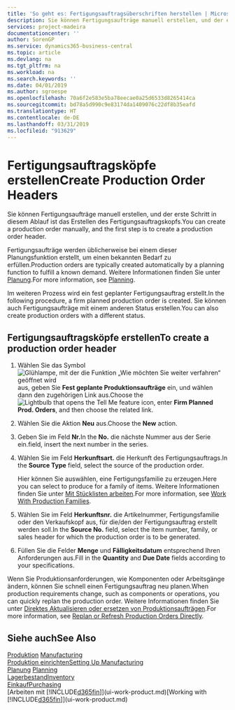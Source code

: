 ```yaml
---
title: 'So geht es: Fertigungsauftragsüberschriften herstellen | Microsoft Docs'
description: Sie können Fertigungsaufträge manuell erstellen, und der erste Schritt in diesem Ablauf ist das Erstellen des Fertigungsauftragskopfs.
services: project-madeira
documentationcenter: ''
author: SorenGP
ms.service: dynamics365-business-central
ms.topic: article
ms.devlang: na
ms.tgt_pltfrm: na
ms.workload: na
ms.search.keywords: ''
ms.date: 04/01/2019
ms.author: sgroespe
ms.openlocfilehash: 70a6f2e583e5ba78eecae0a25d6533d8265414ca
ms.sourcegitcommit: bd78a5d990c9e83174da1409076c22df8b35eafd
ms.translationtype: HT
ms.contentlocale: de-DE
ms.lasthandoff: 03/31/2019
ms.locfileid: "913629"
---
```

# <a name="create-production-order-headers"></a><span data-ttu-id="ae8c0-103">Fertigungsauftragsköpfe erstellen</span><span class="sxs-lookup"><span data-stu-id="ae8c0-103">Create Production Order Headers</span></span>
<span data-ttu-id="ae8c0-104">Sie können Fertigungsaufträge manuell erstellen, und der erste Schritt in diesem Ablauf ist das Erstellen des Fertigungsauftragskopfs.</span><span class="sxs-lookup"><span data-stu-id="ae8c0-104">You can create a production order manually, and the first step is to create a production order header.</span></span>

<span data-ttu-id="ae8c0-105">Fertigungsaufträge werden üblicherweise bei einem dieser Planungsfunktion erstellt, um einen bekannten Bedarf zu erfüllen.</span><span class="sxs-lookup"><span data-stu-id="ae8c0-105">Production orders are typically created automatically by a planning function to fulfill a known demand.</span></span> <span data-ttu-id="ae8c0-106">Weitere Informationen finden Sie unter [Planung](production-planning.md).</span><span class="sxs-lookup"><span data-stu-id="ae8c0-106">For more information, see [Planning](production-planning.md).</span></span>   

<span data-ttu-id="ae8c0-107">Im weiteren Prozess wird ein fest geplanter Fertigungsauftrag erstellt.</span><span class="sxs-lookup"><span data-stu-id="ae8c0-107">In the following procedure, a firm planned production order is created.</span></span> <span data-ttu-id="ae8c0-108">Sie können auch Fertigungsaufträge mit einem anderen Status erstellen.</span><span class="sxs-lookup"><span data-stu-id="ae8c0-108">You can also create production orders with a different status.</span></span>  

## <a name="to-create-a-production-order-header"></a><span data-ttu-id="ae8c0-109">Fertigungsauftragsköpfe erstellen</span><span class="sxs-lookup"><span data-stu-id="ae8c0-109">To create a production order header</span></span>  
1.  <span data-ttu-id="ae8c0-110">Wählen Sie das Symbol ![Glühlampe, mit der die Funktion „Wie möchten Sie weiter verfahren“ geöffnet wird](media/ui-search/search_small.png "Wie möchten Sie weiter verfahren?") aus, geben Sie **Fest geplante Produktionsaufträge** ein, und wählen dann den zugehörigen Link aus.</span><span class="sxs-lookup"><span data-stu-id="ae8c0-110">Choose the ![Lightbulb that opens the Tell Me feature](media/ui-search/search_small.png "Tell me what you want to do") icon, enter **Firm Planned Prod. Orders**, and then choose the related link.</span></span>  
2.  <span data-ttu-id="ae8c0-111">Wählen Sie die Aktion **Neu** aus.</span><span class="sxs-lookup"><span data-stu-id="ae8c0-111">Choose the **New** action.</span></span>  
3.  <span data-ttu-id="ae8c0-112">Geben Sie im Feld **Nr.**</span><span class="sxs-lookup"><span data-stu-id="ae8c0-112">In the **No.**</span></span> <span data-ttu-id="ae8c0-113">die nächste Nummer aus der Serie ein.</span><span class="sxs-lookup"><span data-stu-id="ae8c0-113">field, insert the next number in the series.</span></span>  
4.  <span data-ttu-id="ae8c0-114">Wählen Sie im Feld **Herkunftsart.** die Herkunft des Fertigungsauftrags.</span><span class="sxs-lookup"><span data-stu-id="ae8c0-114">In the **Source Type** field, select the source of the production order.</span></span>

    <span data-ttu-id="ae8c0-115">Hier können Sie auswählen, eine Fertigungsfamilie zu erzeugen.</span><span class="sxs-lookup"><span data-stu-id="ae8c0-115">Here you can select to produce for a family of items.</span></span> <span data-ttu-id="ae8c0-116">Weitere Informationen finden Sie unter [Mit Stücklisten arbeiten](production-how-work-family.md).</span><span class="sxs-lookup"><span data-stu-id="ae8c0-116">For more information, see [Work With Production Families](production-how-work-family.md).</span></span>
5.  <span data-ttu-id="ae8c0-117">Wählen Sie im Feld **Herkunftsnr.** die Artikelnummer, Fertigungsfamilie oder den Verkaufskopf aus, für die/den der Fertigungsauftrag erstellt werden soll.</span><span class="sxs-lookup"><span data-stu-id="ae8c0-117">In the **Source No.** field, select the item number, family, or sales header for which the production order is to be generated.</span></span>  
6.  <span data-ttu-id="ae8c0-118">Füllen Sie die Felder **Menge** und **Fälligkeitsdatum** entsprechend Ihren Anforderungen aus.</span><span class="sxs-lookup"><span data-stu-id="ae8c0-118">Fill in the **Quantity** and **Due Date** fields according to your specifications.</span></span>  

<span data-ttu-id="ae8c0-119">Wenn Sie Produktionsanforderungen, wie Komponenten oder Arbeitsgänge ändern, können Sie schnell  einen Fertigungsauftrag neu planen.</span><span class="sxs-lookup"><span data-stu-id="ae8c0-119">When production requirements change, such as components or operations, you can quickly replan the production order.</span></span> <span data-ttu-id="ae8c0-120">Weitere Informationen finden Sie unter [Direktes Aktualisieren oder ersetzen von Produktionsaufträgen](production-how-to-replan-refresh-production-orders.md).</span><span class="sxs-lookup"><span data-stu-id="ae8c0-120">For more information, see [Replan or Refresh Production Orders Directly](production-how-to-replan-refresh-production-orders.md).</span></span> 

## <a name="see-also"></a><span data-ttu-id="ae8c0-121">Siehe auch</span><span class="sxs-lookup"><span data-stu-id="ae8c0-121">See Also</span></span>  
<span data-ttu-id="ae8c0-122">[Produktion](production-manage-manufacturing.md)  </span><span class="sxs-lookup"><span data-stu-id="ae8c0-122">[Manufacturing](production-manage-manufacturing.md)  </span></span>  
[<span data-ttu-id="ae8c0-123">Produktion einrichten</span><span class="sxs-lookup"><span data-stu-id="ae8c0-123">Setting Up Manufacturing</span></span>](production-configure-production-processes.md)  
<span data-ttu-id="ae8c0-124">[Planung](production-planning.md)    </span><span class="sxs-lookup"><span data-stu-id="ae8c0-124">[Planning](production-planning.md)    </span></span>  
[<span data-ttu-id="ae8c0-125">Lagerbestand</span><span class="sxs-lookup"><span data-stu-id="ae8c0-125">Inventory</span></span>](inventory-manage-inventory.md)  
[<span data-ttu-id="ae8c0-126">Einkauf</span><span class="sxs-lookup"><span data-stu-id="ae8c0-126">Purchasing</span></span>](purchasing-manage-purchasing.md)  
<span data-ttu-id="ae8c0-127">[Arbeiten mit [!INCLUDE[d365fin](includes/d365fin_md.md)]](ui-work-product.md)</span><span class="sxs-lookup"><span data-stu-id="ae8c0-127">[Working with [!INCLUDE[d365fin](includes/d365fin_md.md)]](ui-work-product.md)</span></span>
